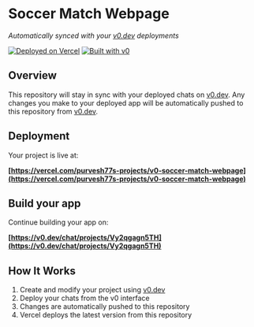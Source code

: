 # Soccer Match Webpage

*Automatically synced with your [v0.dev](https://v0.dev) deployments*

[![Deployed on Vercel](https://img.shields.io/badge/Deployed%20on-Vercel-black?style=for-the-badge&logo=vercel)](https://vercel.com/purvesh77s-projects/v0-soccer-match-webpage)
[![Built with v0](https://img.shields.io/badge/Built%20with-v0.dev-black?style=for-the-badge)](https://v0.dev/chat/projects/Vy2qgagn5TH)

## Overview

This repository will stay in sync with your deployed chats on [v0.dev](https://v0.dev).
Any changes you make to your deployed app will be automatically pushed to this repository from [v0.dev](https://v0.dev).

## Deployment

Your project is live at:

**[https://vercel.com/purvesh77s-projects/v0-soccer-match-webpage](https://vercel.com/purvesh77s-projects/v0-soccer-match-webpage)**

## Build your app

Continue building your app on:

**[https://v0.dev/chat/projects/Vy2qgagn5TH](https://v0.dev/chat/projects/Vy2qgagn5TH)**

## How It Works

1. Create and modify your project using [v0.dev](https://v0.dev)
2. Deploy your chats from the v0 interface
3. Changes are automatically pushed to this repository
4. Vercel deploys the latest version from this repository